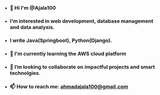* ### 👋 Hi I'm @Ajala100
* ### I'm interested in web development, database management and data analysis.
* ### I write Java(Springboot), Python(Django).
* ### 🌱 I'm currently learning the AWS cloud platform
* ### 👯 I’m looking to collaborate on impactful projects and smart technolgies.
* ### 📫 How to reach me: ahmadajala100@gmail.com

<!--
**Ajala100/Ajala100** is a ✨ _special_ ✨ repository because its `README.md` (this file) appears on your GitHub profile.

Here are some ideas to get you started:

- 🔭 I’m currently working on ...
- 🌱 I’m currently learning ...
- 👯 I’m looking to collaborate on ...
- 🤔 I’m looking for help with ...
- 💬 Ask me about ...
- 📫 How to reach me: ...
- 😄 Pronouns: ...
- ⚡ Fun fact: ...
-->
